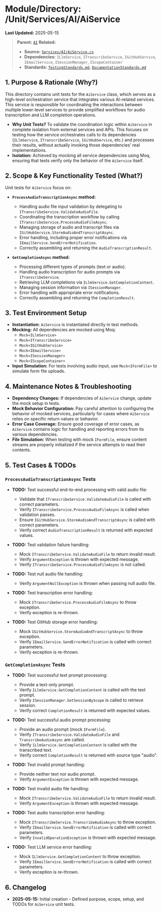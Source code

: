 # Module/Directory: /Unit/Services/AI/AiService

**Last Updated:** 2025-05-15

> **Parent:** [`AI`](../README.md)
> **Related:**
> * **Source:** [`Services/AI/AiService.cs`](../../../../../Zarichney.Server/Services/AI/AiService.cs)
> * **Dependencies:** `ILlmService`, `ITranscribeService`, `IGitHubService`, `IEmailService`, `ISessionManager`, `IScopeContainer`
> * **Standards:** [`TestingStandards.md`](../../../../../Docs/Standards/TestingStandards.md), [`DocumentationStandards.md`](../../../../../Docs/Development/DocumentationStandards.md)

## 1. Purpose & Rationale (Why?)

This directory contains unit tests for the `AiService` class, which serves as a high-level orchestration service that integrates various AI-related services. This service is responsible for coordinating the interactions between multiple lower-level services to provide simplified workflows for audio transcription and LLM completion operations.

* **Why Unit Tests?** To validate the coordination logic within `AiService` in complete isolation from external services and APIs. This focuses on testing how the service orchestrates calls to its dependencies (`ILlmService`, `ITranscribeService`, `IGitHubService`, etc.) and processes their results, without actually invoking those dependencies' real implementations.
* **Isolation:** Achieved by mocking all service dependencies using Moq, ensuring that tests verify only the behavior of the `AiService` itself.

## 2. Scope & Key Functionality Tested (What?)

Unit tests for `AiService` focus on:

* **`ProcessAudioTranscriptionAsync` method:**
  * Handling audio file input validation by delegating to `ITranscribeService.ValidateAudioFile`.
  * Coordinating the transcription workflow by calling `ITranscribeService.ProcessAudioFileAsync`.
  * Managing storage of audio and transcript files via `IGitHubService.StoreAudioAndTranscriptAsync`.
  * Error handling, including proper error notifications via `IEmailService.SendErrorNotification`.
  * Correctly assembling and returning the `AudioTranscriptionResult`.

* **`GetCompletionAsync` method:**
  * Processing different types of prompts (text or audio).
  * Handling audio transcription for audio prompts via `ITranscribeService`.
  * Retrieving LLM completions via `ILlmService.GetCompletionContent`.
  * Managing session information via `ISessionManager`.
  * Error handling with appropriate error notifications.
  * Correctly assembling and returning the `CompletionResult`.

## 3. Test Environment Setup

* **Instantiation:** `AiService` is instantiated directly in test methods.
* **Mocking:** All dependencies are mocked using Moq:
  * `Mock<ILlmService>`
  * `Mock<ITranscribeService>`
  * `Mock<IGitHubService>`
  * `Mock<IEmailService>`
  * `Mock<ISessionManager>`
  * `Mock<IScopeContainer>`
* **Input Simulation:** For tests involving audio input, use `Mock<IFormFile>` to simulate form file uploads.

## 4. Maintenance Notes & Troubleshooting

* **Dependency Changes:** If dependencies of `AiService` change, update the mock setup in tests.
* **Mock Behavior Configuration:** Pay careful attention to configuring the behavior of mocked services, particularly for cases where `AiService` relies on specific return values or behavior.
* **Error Case Coverage:** Ensure good coverage of error cases, as `AiService` contains logic for handling and reporting errors from its various dependencies.
* **File Simulation:** When testing with mock `IFormFile`, ensure content streams are properly initialized if the service attempts to read their contents.

## 5. Test Cases & TODOs

### `ProcessAudioTranscriptionAsync` Tests

* **TODO:** Test successful end-to-end processing with valid audio file:
  * Validate that `ITranscribeService.ValidateAudioFile` is called with correct parameters.
  * Verify `ITranscribeService.ProcessAudioFileAsync` is called when validation passes.
  * Ensure `IGitHubService.StoreAudioAndTranscriptAsync` is called with correct parameters.
  * Verify correct `AudioTranscriptionResult` is returned with expected values.

* **TODO:** Test validation failure handling:
  * Mock `ITranscribeService.ValidateAudioFile` to return invalid result.
  * Verify `ArgumentException` is thrown with expected message.
  * Verify `ITranscribeService.ProcessAudioFileAsync` is not called.

* **TODO:** Test null audio file handling:
  * Verify `ArgumentNullException` is thrown when passing null audio file.

* **TODO:** Test transcription error handling:
  * Mock `ITranscribeService.ProcessAudioFileAsync` to throw exception.
  * Verify exception is re-thrown.

* **TODO:** Test GitHub storage error handling:
  * Mock `IGitHubService.StoreAudioAndTranscriptAsync` to throw exception.
  * Verify `IEmailService.SendErrorNotification` is called with correct parameters.
  * Verify exception is re-thrown.

### `GetCompletionAsync` Tests

* **TODO:** Test successful text prompt processing:
  * Provide a text-only prompt.
  * Verify `ILlmService.GetCompletionContent` is called with the text prompt.
  * Verify `ISessionManager.GetSessionByScope` is called to retrieve session.
  * Verify correct `CompletionResult` is returned with expected values.

* **TODO:** Test successful audio prompt processing:
  * Provide an audio prompt (mock `IFormFile`).
  * Verify `ITranscribeService.ValidateAudioFile` and `TranscribeAudioAsync` are called.
  * Verify `ILlmService.GetCompletionContent` is called with the transcribed text.
  * Verify correct `CompletionResult` is returned with source type "audio".

* **TODO:** Test invalid prompt handling:
  * Provide neither text nor audio prompt.
  * Verify `ArgumentException` is thrown with expected message.

* **TODO:** Test invalid audio file handling:
  * Mock `ITranscribeService.ValidateAudioFile` to return invalid result.
  * Verify `ArgumentException` is thrown with expected message.

* **TODO:** Test audio transcription error handling:
  * Mock `ITranscribeService.TranscribeAudioAsync` to throw exception.
  * Verify `IEmailService.SendErrorNotification` is called with correct parameters.
  * Verify `InvalidOperationException` is thrown with expected message.

* **TODO:** Test LLM service error handling:
  * Mock `ILlmService.GetCompletionContent` to throw exception.
  * Verify `IEmailService.SendErrorNotification` is called with correct parameters.
  * Verify exception is re-thrown.

## 6. Changelog

* **2025-05-15:** Initial creation - Defined purpose, scope, setup, and TODOs for `AiService` unit tests.